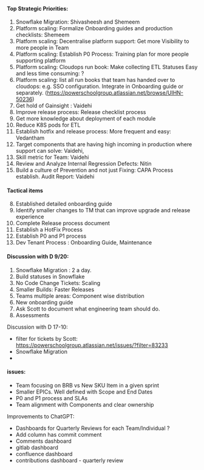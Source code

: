 #### Top Strategic Priorities: 
1. Snowflake Migration: Shivasheesh and Shemeem 
2. Platform scaling: Formalize Onboarding guides and production checklists: Shemeem 
3. Platform scaling: Decentralise platform support: Get more Visibility to more people in Team 
4. Platform scaling: Establish P0 Process: Training plan for more people supporting platform 
5. Platform scaling: Cloudops run book: Make collecting ETL Statuses Easy and less time consuming: ? 
6. Platform scaling: list all run books that team has handed over to cloudops: e.g. SSO configuration. Integrate in Onboarding guide or separately. (https://powerschoolgroup.atlassian.net/browse/UIHN-50236)
5. Get hold of Gainsight : Vaidehi 
5. Improve release process: Release checklist process 
6. Get more knowledge about deployment of each module 
7. Reduce K8S pods for ETL 
8. Establish hotfix and release process: More frequent and easy: Vedantham 
9. Target components that are having high incoming in production where support can solve: Vaidehi, 
8. Skill metric for Team: Vaidehi 
9. Review and Analyze Internal Regression Defects: Nitin 
10. Build a culture of Prevention and not just Fixing: CAPA Process establish. Audit Report: Vaidehi  


#### Tactical items 
8. Established detailed onboarding guide 
9. Identify smaller changes to TM that can improve upgrade and release experience 
10. Complete Release process document 
11. Establish a HotFix Process 
12. Establish P0 and P1 process 
13. Dev Tenant Process : Onboarding Guide, Maintenance 


#### Discussion with D 9/20:
1. Snowflake Migration : 2 a day. 
2. Build statuses in Snowflake 
3. No Code Change Tickets: Scaling 
4. Smaller Builds: Faster Releases 
5. Teams multiple areas: Component wise distribution 
6. New onboarding guide 
7. Ask Scott to document what engineering team should do.
8. Assessments 

Discussion with D 17-10:
- filter for tickets by Scott: https://powerschoolgroup.atlassian.net/issues/?filter=83233
- Snowflake Migration 
- 


#### issues: 
- Team focusing on BRB vs New SKU Item in a given sprint 
- Smaller EPICs. Well defined with Scope and End Dates 
- P0 and P1 process and SLAs 
- Team alignment with Components and clear ownership


Improvements to ChatGPT: 
- Dashboards for Quarterly Reviews for each Team/Individual ? 
- Add column has commit comment 
- Comments dashboard 
- gitlab dashboard 
- confluence dashboard 
- contributions dashboard - quarterly review 

